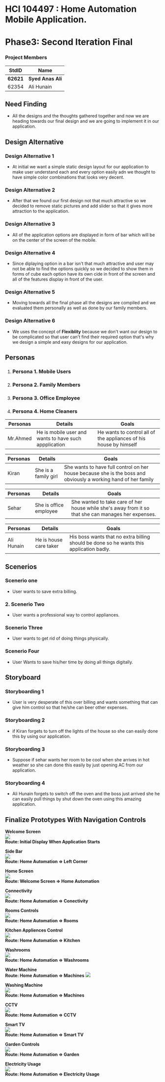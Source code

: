﻿# HCI 104497 : Home Automation Mobile Application. #
# Phase3: Second Iteration Final #
### Project Members ###
StdID | Name
------------ | -------------
**62621** | **Syed Anas Ali**
62354 | Ali Hunain

## Need Finding ##
- All the designs and the thoughts gathered together and now we are heading towards our final design and we are going to implement it in our application.

## Design Alternative ##

### Design Alternative 1 ###
- At initial we want a simple static design layout for our application to make user understand each and every option easily adn we thought to have simple color combinations that looks very decent.
  
### Design Alternative 2 ###
- After that we found our first design not that much attractive so we decided to remove static pictures and add slider so that it gives more attraction to the application.
  
### Design Alternative 3 ###
- All of the application options are displayed in form of bar which will be on the center of the screen of the mobile.

### Design Alternative 4 ###
- Since diplaying option in a bar isn't that much attractive and user may not be able to find the options quickly so we decided to show them in forms of cube each option have its own cide in front of the screen and all of the features display in front of the user.

### Design Alternative 5 ###
- Moving towards all the final phase all the designs are compiled and we evaluated them personally as well as done by our family members.

### Design Alternative 6 ###
- We uses the concept of **Flexiblity** because we don't want our design to be complicated so that user can't find their required option that's why we design a simple and easy designs for our application.

## Personas ##

1. ### Persona 1. Mobile Users ###

2. ### Persona 2. Family Members ###

3. ### Persona 3. Office Employee ###

4. ### Persona 4. Home Cleaners ###

Personas | Details | Goals
------------ | ------------- | -------------
Mr.Ahmed | He is mobile user and wants to have such appplication| He wants to control all of the appliances of his house by himself
		  
Personas | Details | Goals
------------ | ------------- | -------------
Kiran | She is a family girl | She wants to have full control on her house because she is the boss and obviously a working hand of her family
		    
Personas | Details | Goals
------------ | ------------- | -------------
Sehar | She is office employee | She wanted to take care of her house while she's away from it so that she can manages her expenses.

Personas | Details | Goals
------------ | ------------- | -------------
Ali Hunain | He is house care taker  | His boss wants that no extra billing should be done so he wants this application badly.
 

## Scenerios ##

###  Scenerio one ###
- User wants to save extra billing.

### 2. Scenerio Two ###
- User wants a professional way to control appliances.

### Scenerio Three ###
- User wants to get rid of doing things physically.

### Scenerio Four ###
- User Wants to save his/her time by doing all things digitally.

## Storyboard ##

### Storyboarding 1 ###
- User is very desperate of this over billing and wants something that can give him control so that he/she can beer other expenses.

### Storyboarding 2 ###
- if Kiran forgets to turn off the lights of the house so she can easily done this by using our application.

### Storyboarding 3 ###
- Suppose if sehar wants her room to be cool when she arrives in hot weather so she can done this easily by just opening AC from our application.

### Storyboarding 4 ###
- Ali Hunain forgets to switch off the oven and the boss just arrived she he can easily pull things by shut down the oven using this amazing application.

## Finalize Prototypes With Navigation Controls ##

**Welcome Screen**<br>
<img src="Prototypes/home.PNG"/>
<br>
**Route: Initial Display When Application Starts**

**Side Bar**<br>
<img src="Prototypes/sidebar.PNG"/>
<br>
**Route: Home Automation => Left Corner**

**Home Screen**<br>
<img src="Prototypes/home1.PNG"/><br>
**Route: Welcome Screen => Home Automation**

**Connectivity**<br>
<img src="Prototypes/Connect.PNG"/><br>
**Route: Home Automation => Conectivity**

**Rooms Controls**<br>
<img src="Prototypes/Room.PNG"/><br>
**Route: Home Automation => Rooms**

**Kitchen Appliences Control**<br>
<img src="Prototypes/Kitchen.PNG"/><br>
**Route: Home Automation => Kitchen**

**Washrooms**<br>
<img src="Prototypes/Washrooms.PNG"/><br>
**Route: Home Automation => Washrooms**

**Water Machine**<br>
**Route: Home Automation => Machines**
<img src="Prototypes/WaterMachine.PNG"/>

**Washing Machine**<br>
<img src="Prototypes/WasingMachine.PNG"/><br>
**Route: Home Automation => Machines**

**CCTV**<br>
<img src="Prototypes/CCTV.PNG"/><br>
**Route: Home Automation => CCTV**

**Smart TV**<br>
<img src="Prototypes/SmartTV.PNG"/><br>
**Route: Home Automation => Smart TV**

**Garden Controls**<br>
<img src="Prototypes/Garden.PNG"/><br>
**Route: Home Automation => Garden**

**Electricity Usage**<br>
<img src="Prototypes/ElectrictyUsage.PNG"/><br>
**Route: Home Automation => Electricity Usage**




